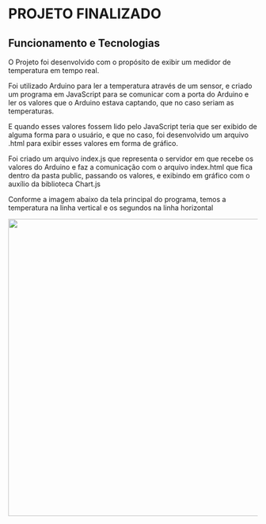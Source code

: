 # PROJETO FINALIZADO

## Funcionamento e Tecnologias
<p>O Projeto foi desenvolvido com o propósito de exibir um medidor de temperatura em tempo real.</p>
<p>Foi utilizado Arduino para ler a temperatura através de um sensor, e criado um programa em JavaScript para se comunicar com a porta do Arduino e ler os valores que o Arduino estava captando, que no caso seriam as temperaturas.</p>
<p>E quando esses valores fossem lido pelo JavaScript teria que ser exibido de alguma forma para o usuário, e que no caso, foi desenvolvido um arquivo .html para exibir esses valores em forma de gráfico.</p>
<p>Foi criado um arquivo index.js que representa o servidor em que recebe os valores do Arduino e faz a comunicação com o arquivo index.html que fica dentro da pasta public, passando os valores, e exibindo em gráfico com o auxílio da biblioteca Chart.js</p>
<p>Conforme a imagem abaixo da tela principal do programa, temos a temperatura na linha vertical e os segundos na linha horizontal</p>
<img src="http://alejunqueira.com.br/img/medidor-temperatura.png" width="600">
